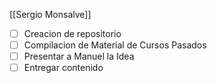 [[Sergio Monsalve]]

- [ ] Creacion de repositorio
- [ ] Compilacion de Material de Cursos Pasados
- [ ] Presentar a Manuel la Idea
- [ ] Entregar contenido
